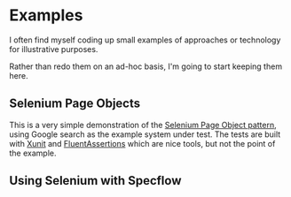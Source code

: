 # Examples

I often find myself coding up small examples of
approaches or technology for illustrative purposes.

Rather than redo them on an ad-hoc basis, I'm going 
to start keeping them here.

## Selenium Page Objects

This is a very simple demonstration of the [Selenium
Page Object pattern](https://martinfowler.com/bliki/PageObject.html), 
using Google search as the example system under test.
The tests are built with [Xunit](https://github.com/xunit/xunit) and [FluentAssertions](https://github.com/fluentassertions/fluentassertions)
which are nice tools, but not the point of the example.

## Using Selenium with Specflow